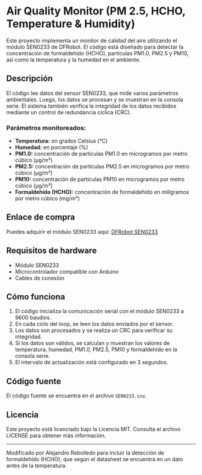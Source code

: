# Air Quality Monitor (PM 2.5, HCHO, Temperature & Humidity)

Este proyecto implementa un monitor de calidad del aire utilizando el módulo SEN0233 de DFRobot. El código está diseñado para detectar la concentración de formaldehído (HCHO), partículas PM1.0, PM2.5 y PM10, así como la temperatura y la humedad en el ambiente.

## Descripción

El código lee datos del sensor SEN0233, que mide varios parámetros ambientales. Luego, los datos se procesan y se muestran en la consola serie. El sistema también verifica la integridad de los datos recibidos mediante un control de redundancia cíclica (CRC).

### Parámetros monitoreados:
- **Temperatura:** en grados Celsius (°C)
- **Humedad:** en porcentaje (%)
- **PM1.0:** concentración de partículas PM1.0 en microgramos por metro cúbico (µg/m³)
- **PM2.5:** concentración de partículas PM2.5 en microgramos por metro cúbico (µg/m³)
- **PM10:** concentración de partículas PM10 en microgramos por metro cúbico (µg/m³)
- **Formaldehído (HCHO):** concentración de formaldehído en miligramos por metro cúbico (mg/m³)

## Enlace de compra

Puedes adquirir el módulo SEN0233 aquí: [DFRobot SEN0233](https://www.dfrobot.com/product-1612.html)

## Requisitos de hardware

- Módulo SEN0233
- Microcontrolador compatible con Arduino
- Cables de conexión

## Cómo funciona

1. El código inicializa la comunicación serial con el módulo SEN0233 a 9600 baudios.
2. En cada ciclo del loop, se leen los datos enviados por el sensor.
3. Los datos son procesados y se realiza un CRC para verificar su integridad.
4. Si los datos son válidos, se calculan y muestran los valores de temperatura, humedad, PM1.0, PM2.5, PM10 y formaldehído en la consola serie.
5. El intervalo de actualización está configurado en 3 segundos.

## Código fuente

El código fuente se encuentra en el archivo `SEN0233.ino`.

## Licencia

Este proyecto está licenciado bajo la Licencia MIT. Consulta el archivo LICENSE para obtener más información.

---

Modificado por Alejandro Rebolledo para incluir la detección de formaldehído (HCHO), que según el datasheet se encuentra en un dato antes de la temperatura.
